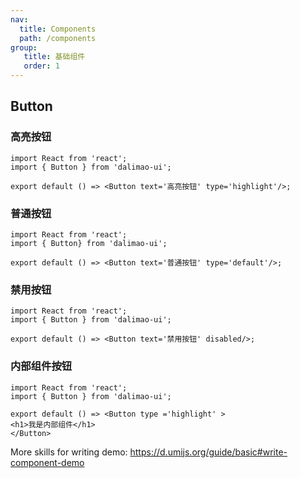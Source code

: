 ```yaml
---
nav:
  title: Components
  path: /components
group:
   title: 基础组件
   order: 1
---
```



## Button
### 高亮按钮
```tsx
import React from 'react';
import { Button } from 'dalimao-ui';

export default () => <Button text='高亮按钮' type='highlight'/>;
```
### 普通按钮

```tsx
import React from 'react';
import { Button} from 'dalimao-ui';

export default () => <Button text='普通按钮' type='default'/>;
```
### 禁用按钮

```tsx
import React from 'react';
import { Button } from 'dalimao-ui';

export default () => <Button text='禁用按钮' disabled/>;
```

### 内部组件按钮

```tsx
import React from 'react';
import { Button } from 'dalimao-ui';

export default () => <Button type ='highlight' >
<h1>我是内部组件</h1> 
</Button>
```

More skills for writing demo: https://d.umijs.org/guide/basic#write-component-demo
